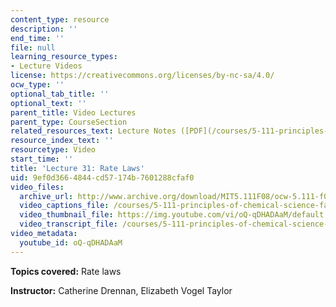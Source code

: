```yaml
---
content_type: resource
description: ''
end_time: ''
file: null
learning_resource_types:
- Lecture Videos
license: https://creativecommons.org/licenses/by-nc-sa/4.0/
ocw_type: ''
optional_tab_title: ''
optional_text: ''
parent_title: Video Lectures
parent_type: CourseSection
related_resources_text: Lecture Notes ([PDF](/courses/5-111-principles-of-chemical-science-fall-2008/resources/lecnotes31))
resource_index_text: ''
resourcetype: Video
start_time: ''
title: 'Lecture 31: Rate Laws'
uid: 9ef0d366-4844-cd57-174b-7601288cfaf0
video_files:
  archive_url: http://www.archive.org/download/MIT5.111F08/ocw-5.111-f08-lec31_300k.mp4
  video_captions_file: /courses/5-111-principles-of-chemical-science-fall-2008/7c7d6c2b4bd6589daed7015114281cf5_oQ-qDHADAaM.vtt
  video_thumbnail_file: https://img.youtube.com/vi/oQ-qDHADAaM/default.jpg
  video_transcript_file: /courses/5-111-principles-of-chemical-science-fall-2008/4fa792809497a2cbbe2e8a1b8301095f_oQ-qDHADAaM.pdf
video_metadata:
  youtube_id: oQ-qDHADAaM
---
```


**Topics covered:** Rate laws

**Instructor:** Catherine Drennan, Elizabeth Vogel Taylor

